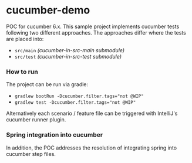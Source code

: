 # cucumber-demo

POC for cucumber 6.x. This sample project implements cucumber tests following two different approaches. The approaches differ where the
tests are placed into:

* `src/main` _(cucumber-in-src-main submodule)_
* `src/test` _(cucumber-in-src-test submodule)_

### How to run

The project can be run via gradle:

* `gradlew bootRun -Dcucumber.filter.tags="not @WIP"`
* `gradlew test -Dcucumber.filter.tags="not @WIP"`

Alternatively each scenario / feature file can be triggered with IntelliJ's cucumber runner plugin.

### Spring integration into cucumber

In addition, the POC addresses the resolution of integrating spring into cucumber step files.